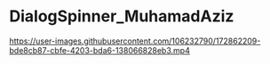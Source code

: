 # DialogSpinner_MuhamadAziz
https://user-images.githubusercontent.com/106232790/172862209-bde8cb87-cbfe-4203-bda6-138066828eb3.mp4
